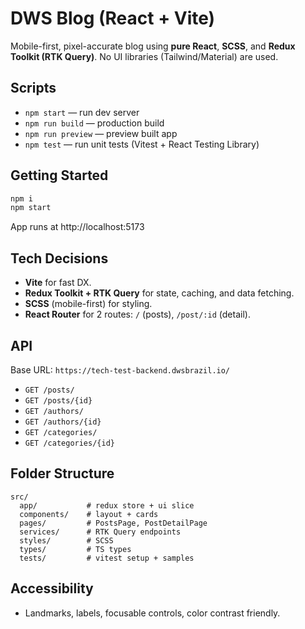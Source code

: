 # DWS Blog (React + Vite)

Mobile-first, pixel-accurate blog using **pure React**, **SCSS**, and **Redux Toolkit (RTK Query)**.
No UI libraries (Tailwind/Material) are used.

## Scripts
- `npm start` — run dev server
- `npm run build` — production build
- `npm run preview` — preview built app
- `npm test` — run unit tests (Vitest + React Testing Library)

## Getting Started
```bash
npm i
npm start
```

App runs at http://localhost:5173

## Tech Decisions
- **Vite** for fast DX.
- **Redux Toolkit + RTK Query** for state, caching, and data fetching.
- **SCSS** (mobile-first) for styling.
- **React Router** for 2 routes: `/` (posts), `/post/:id` (detail).

## API
Base URL: `https://tech-test-backend.dwsbrazil.io/`
- `GET /posts/`
- `GET /posts/{id}`
- `GET /authors/`
- `GET /authors/{id}`
- `GET /categories/`
- `GET /categories/{id}`

## Folder Structure
```text
src/
  app/           # redux store + ui slice
  components/    # layout + cards
  pages/         # PostsPage, PostDetailPage
  services/      # RTK Query endpoints
  styles/        # SCSS
  types/         # TS types
  tests/         # vitest setup + samples
```

## Accessibility
- Landmarks, labels, focusable controls, color contrast friendly.